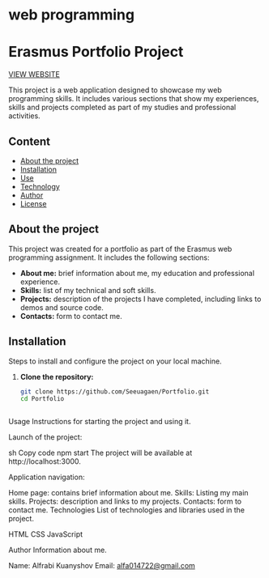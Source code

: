 # web programming
# Erasmus Portfolio Project
[VIEW WEBSITE](https://seeuagaen.github.io/Portfolio/lz_portf/)

This project is a web application designed to showcase my web programming skills. It includes various sections that show my experiences, skills and projects completed as part of my studies and professional activities.

## Content

- [About the project](#about-project)
- [Installation](#installation)
- [Use](#use)
- [Technology](#technology)
- [Author](#author)
- [License](#license)

## About the project

This project was created for a portfolio as part of the Erasmus web programming assignment. It includes the following sections:
- **About me:** brief information about me, my education and professional experience.
- **Skills:** list of my technical and soft skills.
- **Projects:** description of the projects I have completed, including links to demos and source code.
- **Contacts:** form to contact me.

##
## Installation

Steps to install and configure the project on your local machine.

1. **Clone the repository:**
    ```sh
    git clone https://github.com/Seeuagaen/Portfolio.git
    cd Portfolio



Usage
Instructions for starting the project and using it.

Launch of the project:

sh
Copy code
npm start
The project will be available at http://localhost:3000.

Application navigation:

Home page: contains brief information about me.
Skills: Listing my main skills.
Projects: description and links to my projects.
Contacts: form to contact me.
Technologies
List of technologies and libraries used in the project.

HTML
CSS
JavaScript

Author
Information about me.

Name: Alfrabi Kuanyshov
Email: alfa014722@gmail.com
